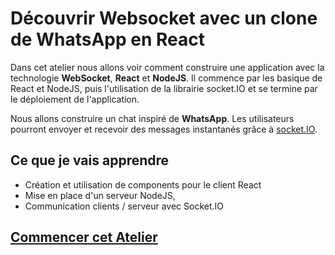 # Découvrir Websocket avec un clone de WhatsApp en React

Dans cet atelier nous allons voir comment construire une application avec la technologie **WebSocket**, **React** et **NodeJS**. Il commence par les basique de React et NodeJS, puis l'utilisation de la librairie socket.IO et se termine par le déploiement de l'application.

Nous allons construire un chat inspiré de **WhatsApp**. Les utilisateurs pourront envoyer et recevoir des messages instantanés grâce à [socket.IO](https://socket.io/).

## Ce que je vais apprendre

-   Création et utilisation de components pour le client React
-   Mise en place d'un serveur NodeJS,
-   Communication clients / serveur avec Socket.IO

## [Commencer cet Atelier](https://ateliers.pcailly.dev/websockets-whatsapp-clone)
